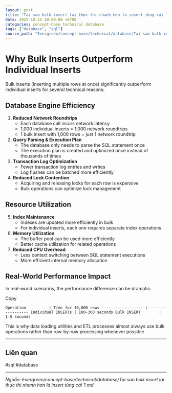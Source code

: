 ```yaml
---
layout: post
title: "Tại sao bulk insert lại thực thi nhanh hơn là insert từng cái ?"
date: 2025-10-25 10:00:00 +0700
categories: concept-base technical database
tags: ["database", "sql"]
source_path: "Evergreen/concept-base/technical/database/Tại sao bulk insert lại thực thi nhanh hơn là insert từng cái ?.md"
---
```

# Why Bulk Inserts Outperform Individual Inserts

Bulk inserts (inserting multiple rows at once) significantly outperform individual inserts for several technical reasons:

## Database Engine Efficiency

1. **Reduced Network Roundtrips**
    - Each database call incurs network latency
    - 1,000 individual inserts = 1,000 network roundtrips
    - 1 bulk insert with 1,000 rows = just 1 network roundtrip
2. **Query Parsing & Execution Plan**
    - The database only needs to parse the SQL statement once
    - The execution plan is created and optimized once instead of thousands of times
3. **Transaction Log Optimization**
    - Fewer transaction log entries and writes
    - Log flushes can be batched more efficiently
4. **Reduced Lock Contention**
    - Acquiring and releasing locks for each row is expensive
    - Bulk operations can optimize lock management

## Resource Utilization

5. **Index Maintenance**
    - Indexes are updated more efficiently in bulk
    - For individual inserts, each one requires separate index operations
6. **Memory Utilization**
    - The buffer pool can be used more efficiently
    - Better cache utilization for related operations
7. **Reduced CPU Overhead**
    - Less context switching between SQL statement executions
    - More efficient internal memory allocation

## Real-World Performance Impact

In real-world scenarios, the performance difference can be dramatic:

Copy

`Operation          | Time for 10,000 rows -------------------|------------------ Individual INSERTs | 100-300 seconds Bulk INSERT        | 1-5 seconds`

This is why data loading utilities and ETL processes almost always use bulk operations rather than row-by-row processing whenever possible

---
## Liên quan

#sql #database

---
*Nguồn: Evergreen/concept-base/technical/database/Tại sao bulk insert lại thực thi nhanh hơn là insert từng cái ?.md*